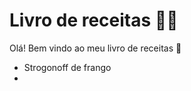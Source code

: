 # Livro de receitas :woman_cook:

Olá! Bem vindo ao meu livro de receitas :wave:

- Strogonoff de frango
- 
